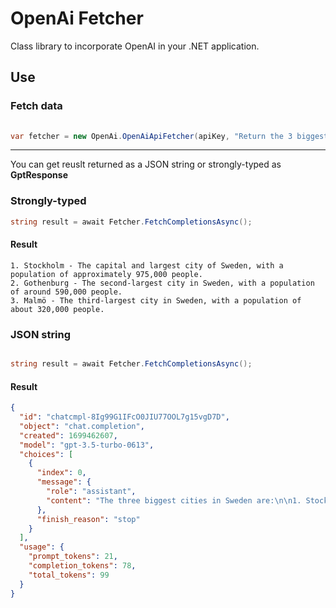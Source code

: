 # OpenAi Fetcher

Class library to incorporate OpenAI in your .NET application.

## Use


### Fetch data
```CS
  
var fetcher = new OpenAi.OpenAiApiFetcher(apiKey, "Return the 3 biggest cities of the country", "Sweden");

```


---

You can get reuslt returned as a JSON string or strongly-typed as **GptResponse**



### Strongly-typed
```CS
string result = await Fetcher.FetchCompletionsAsync();

```

#### Result

```Text
1. Stockholm - The capital and largest city of Sweden, with a population of approximately 975,000 people.
2. Gothenburg - The second-largest city in Sweden, with a population of around 590,000 people.
3. Malmö - The third-largest city in Sweden, with a population of about 320,000 people.
```



### JSON string
```CS

string result = await Fetcher.FetchCompletionsAsync();
```

#### Result

```JSON
{
  "id": "chatcmpl-8Ig99G1IFcO0JIU77OOL7g15vgD7D",
  "object": "chat.completion",
  "created": 1699462607,
  "model": "gpt-3.5-turbo-0613",
  "choices": [
    {
      "index": 0,
      "message": {
        "role": "assistant",
        "content": "The three biggest cities in Sweden are:\n\n1. Stockholm - The capital and largest city of Sweden, with a population of approximately 975,000 people.\n2. Gothenburg - The second-largest city in Sweden, with a population of around 590,000 people.\n3. Malmö - The third-largest city in Sweden, with a population of about 320,000 people."
      },
      "finish_reason": "stop"
    }
  ],
  "usage": {
    "prompt_tokens": 21,
    "completion_tokens": 78,
    "total_tokens": 99
  }
}
```





